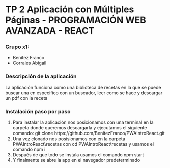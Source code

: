 <h1> TP 2 Aplicación con Múltiples Páginas - PROGRAMACIÓN WEB AVANZADA - REACT</h1>

<h3> Grupo x1: </h3>
<ul>
    <li> Benitez Franco
    <li> Corrales Abigail
</ul>

<h3> Descripción de la aplicación </h3>

La aplicación funciona como una biblioteca de recetas en la que se puede buscar una en especifico con un buscador, leer como se hace y descargar un pdf con la receta

<h3>Instalación paso por paso</h3>
<ol>
    <li>
    Para instalar la aplicación nos posicionamos con una terminal en la carpeta donde queremos descargarla y ejecutamos el siguiente comando:
    git clone https://github.com/BenitezFranco/PWAIntroReact.git
    </li>
    <li>
    Una vez clonado nos posisionamos con en la carpeta PWAIntroReact\recetas con cd PWAIntroReact\recetas y usamos el comando npm i
    </li>
    <li>
    Después de que todo se instala usamos el comando npm start
    </li>
    <li>
    Y finalmente se abre la app en el navegador predeterminado
    </li>
</ol>